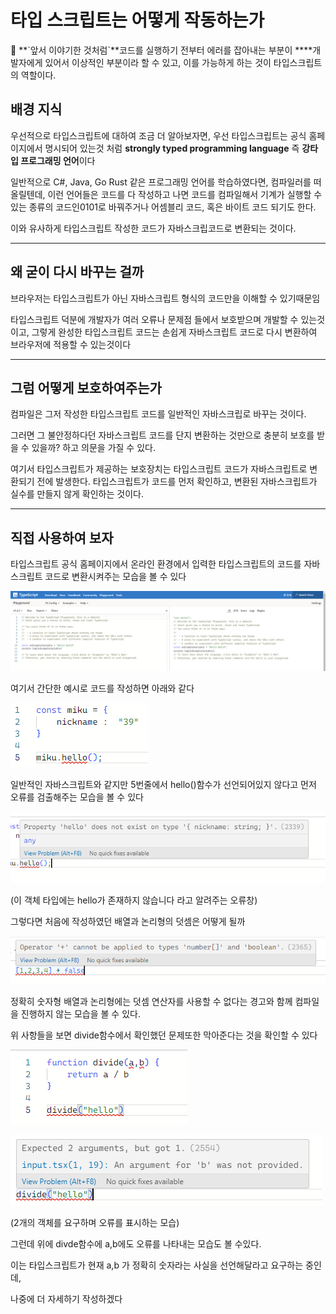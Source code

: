 # 타입 스크립트는 어떻게 작동하는가

<aside>
🤔 **`앞서 이야기한 것처럼`**코드를 실행하기 전부터 에러를 잡아내는 부분이 ****개발자에게 있어서 이상적인 부분이라 할 수 있고, 이를 가능하게 하는 것이 타입스크립트의 역할이다.

</aside>

## 배경 지식

우선적으로 타입스크립트에 대하여 조금 더 알아보자면, 우선 타입스크립트는 공식 홈페이지에서
명시되어 있는것 처럼 **strongly typed programming language** 즉 **강타입 프로그래밍 언어**이다

일반적으로 C#, Java, Go Rust 같은 프로그래밍 언어를 학습하였다면, 컴파일러를 떠올릴텐데,
이런 언어들은 코드를 다 작성하고 나면 코드를 컴파일해서 기계가 실행할 수 있는 종류의 코드인0101로 바꿔주거나 어셈블리 코드, 혹은 바이트 코드 되기도 한다.

이와 유사하게 타입스크립트 작성한 코드가 자바스크립코드로 변환되는 것이다.

---

## 왜 굳이 다시 바꾸는 걸까

브라우저는 타입스크립트가 아닌 자바스크립트 형식의 코드만을 이해할 수 있기때문임

타입스크립트 덕분에 개발자가 여러 오류나 문제점 들에서 보호받으며 개발할 수 있는것이고, 그렇게 완성한 타입스크립트 코드는 손쉽게 자바스크립트 코드로 다시 변환하여 브라우저에 적용할 수 있는것이다

---

## 그럼 어떻게 보호하여주는가

컴파일은 그저 작성한 타입스크립트 코드를 일반적인 자바스크립로 바꾸는 것이다.

그러면 그 불안정하다던 자바스크립트 코드를 단지 변환하는 것만으로 충분히 보호를 받을 수 있을까? 하고 의문을 가질 수 있다.

여기서 타입스크립트가 제공하는 보호장치는 타입스크립트 코드가 자바스크립트로 변환되기 전에 발생한다. 타입스크립트가 코드를 먼저 확인하고, 변환된 자바스크립트가 실수를 만들지 않게 확인하는 것이다.

---

## 직접 사용하여 보자

타입스크립트 공식 홈페이지에서 온라인 환경에서 입력한 타입스크립트의 코드를 자바 스크립트 코드로 변환시켜주는 모습을 볼 수 있다

![Untitled](How_TypeScript_Works\Untitled.png)

여기서 간단한 예시로 코드를 작성하면 아래와 같다

![Untitled1](How_TypeScript_Works\Untitled1.png)

일반적인 자바스크립트와 같지만 5번줄에서 hello()함수가 선언되어있지 않다고 먼저 오류를 검출해주는 모습을 볼 수 있다

![Untitled2](How_TypeScript_Works\Untitled2.png)

(이 객체 타입에는 hello가 존재하지 않습니다 라고 알려주는 오류창)

그렇다면 처음에 작성하였던 배열과 논리형의 덧셈은 어떻게 될까

![Untitled3](How_TypeScript_Works\Untitled3.png)

정확히 숫자형 배열과 논리형에는 덧셈 연산자를 사용할 수 없다는 경고와 함께
컴파일을 진행하지 않는 모습을 볼 수 있다.

위 사항들을 보면 divide함수에서 확인했던 문제또한 막아준다는 것을 확인할 수 있다

![Untitled4](How_TypeScript_Works\Untitled4.png)

![Untitled5](How_TypeScript_Works\Untitled5.png)

(2개의 객체를 요구하며 오류를 표시하는 모습)

그런데 위에 divde함수에 a,b에도 오류를 나타내는 모습도 볼 수있다.

이는 타입스크립트가 현재 a,b 가 정확히 숫자라는 사실을 선언해달라고 요구하는 중인데,

나중에 더 자세하기 작성하겠다
